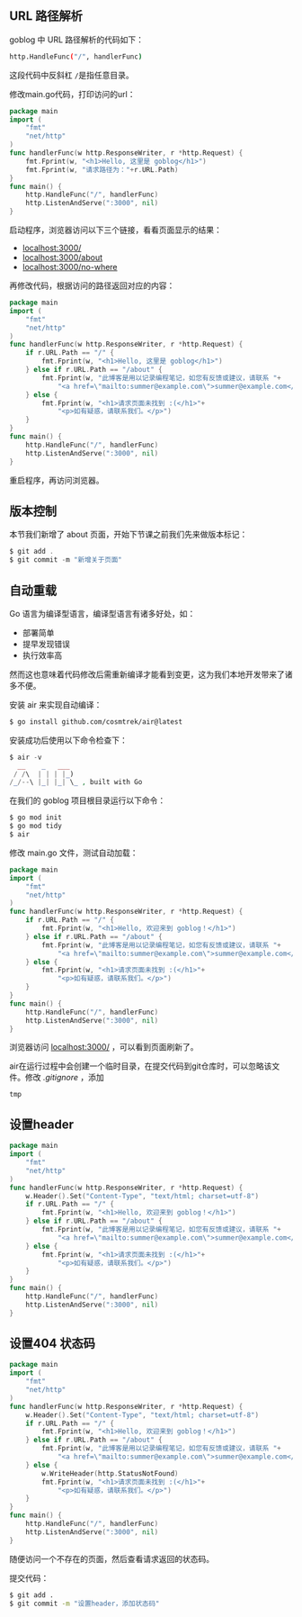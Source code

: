 

## URL 路径解析

goblog 中 URL 路径解析的代码如下：

```bash
http.HandleFunc("/", handlerFunc)
```

这段代码中反斜杠 `/`是指任意目录。


修改main.go代码，打印访问的url：

```go
package main
import (
    "fmt"
    "net/http"
)
func handlerFunc(w http.ResponseWriter, r *http.Request) {
    fmt.Fprint(w, "<h1>Hello, 这里是 goblog</h1>")
    fmt.Fprint(w, "请求路径为："+r.URL.Path)
}
func main() {
    http.HandleFunc("/", handlerFunc)
    http.ListenAndServe(":3000", nil)
}
```

启动程序，浏览器访问以下三个链接，看看页面显示的结果：

- [localhost:3000/](http://localhost:3000/)
- [localhost:3000/about](http://localhost:3000/about)
- [localhost:3000/no-where](http://localhost:3000/no-where)

再修改代码，根据访问的路径返回对应的内容：

```go
package main
import (
    "fmt"
    "net/http"
)
func handlerFunc(w http.ResponseWriter, r *http.Request) {
    if r.URL.Path == "/" {
        fmt.Fprint(w, "<h1>Hello, 这里是 goblog</h1>")
    } else if r.URL.Path == "/about" {
        fmt.Fprint(w, "此博客是用以记录编程笔记，如您有反馈或建议，请联系 "+
            "<a href=\"mailto:summer@example.com\">summer@example.com</a>")
    } else {
        fmt.Fprint(w, "<h1>请求页面未找到 :(</h1>"+
            "<p>如有疑惑，请联系我们。</p>")
    }
}
func main() {
    http.HandleFunc("/", handlerFunc)
    http.ListenAndServe(":3000", nil)
}
```

重启程序，再访问浏览器。 

## 版本控制

本节我们新增了 about 页面，开始下节课之前我们先来做版本标记：

```php
$ git add .
$ git commit -m "新增关于页面"
```



## 自动重载

Go 语言为编译型语言，编译型语言有诸多好处，如：

- 部署简单
- 提早发现错误
- 执行效率高

然而这也意味着代码修改后需重新编译才能看到变更，这为我们本地开发带来了诸多不便。


安装 air 来实现自动编译：

```bash
$ go install github.com/cosmtrek/air@latest
```

安装成功后使用以下命令检查下：

```php
$ air -v
  __    _   ___
 / /\  | | | |_)
/_/--\ |_| |_| \_ , built with Go
```

在我们的 goblog 项目根目录运行以下命令：

```bash
$ go mod init
$ go mod tidy
$ air
```

修改 main.go 文件，测试自动加载：

```go
package main
import (
    "fmt"
    "net/http"
)
func handlerFunc(w http.ResponseWriter, r *http.Request) {
    if r.URL.Path == "/" {
        fmt.Fprint(w, "<h1>Hello, 欢迎来到 goblog！</h1>")
    } else if r.URL.Path == "/about" {
        fmt.Fprint(w, "此博客是用以记录编程笔记，如您有反馈或建议，请联系 "+
            "<a href=\"mailto:summer@example.com\">summer@example.com</a>")
    } else {
        fmt.Fprint(w, "<h1>请求页面未找到 :(</h1>"+
            "<p>如有疑惑，请联系我们。</p>")
    }
}
func main() {
    http.HandleFunc("/", handlerFunc)
    http.ListenAndServe(":3000", nil)
}
```

浏览器访问 [localhost:3000/](http://localhost:3000/) ，可以看到页面刷新了。


air在运行过程中会创建一个临时目录，在提交代码到git仓库时，可以忽略该文件。修改 *.gitignore* ，添加

    tmp



## 设置header

```go
package main
import (
    "fmt"
    "net/http"
)
func handlerFunc(w http.ResponseWriter, r *http.Request) {
    w.Header().Set("Content-Type", "text/html; charset=utf-8")
    if r.URL.Path == "/" {
        fmt.Fprint(w, "<h1>Hello, 欢迎来到 goblog！</h1>")
    } else if r.URL.Path == "/about" {
        fmt.Fprint(w, "此博客是用以记录编程笔记，如您有反馈或建议，请联系 "+
            "<a href=\"mailto:summer@example.com\">summer@example.com</a>")
    } else {
        fmt.Fprint(w, "<h1>请求页面未找到 :(</h1>"+
            "<p>如有疑惑，请联系我们。</p>")
    }
}
func main() {
    http.HandleFunc("/", handlerFunc)
    http.ListenAndServe(":3000", nil)
}
```



## 设置404 状态码

```go
package main
import (
    "fmt"
    "net/http"
)
func handlerFunc(w http.ResponseWriter, r *http.Request) {
    w.Header().Set("Content-Type", "text/html; charset=utf-8")
    if r.URL.Path == "/" {
        fmt.Fprint(w, "<h1>Hello, 欢迎来到 goblog！</h1>")
    } else if r.URL.Path == "/about" {
        fmt.Fprint(w, "此博客是用以记录编程笔记，如您有反馈或建议，请联系 "+
            "<a href=\"mailto:summer@example.com\">summer@example.com</a>")
    } else {
        w.WriteHeader(http.StatusNotFound)
        fmt.Fprint(w, "<h1>请求页面未找到 :(</h1>"+
            "<p>如有疑惑，请联系我们。</p>")
    }
}
func main() {
    http.HandleFunc("/", handlerFunc)
    http.ListenAndServe(":3000", nil)
}
```

随便访问一个不存在的页面，然后查看请求返回的状态码。

提交代码：

```bash
$ git add .
$ git commit -m "设置header，添加状态码"
```
